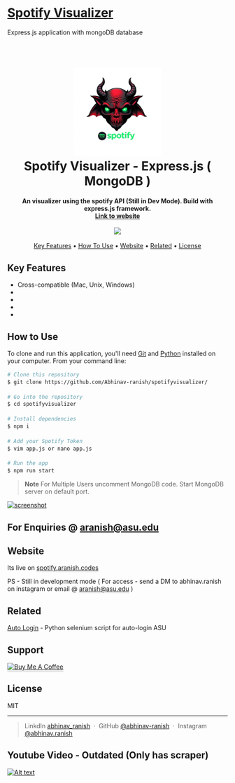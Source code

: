 # <a href = 'https://spotify.aranish.codes'> Spotify Visualizer </a> 
Express.js application with mongoDB database

<h1 align="center">
  <br>
  <img src="https://github.com/Abhinav-ranish/spotifyvisualizer/blob/main/public/logo.png" alt="ASU" width="200">
  <br>
  Spotify Visualizer - Express.js ( MongoDB )
  <br>
</h1>

<h4 align="center">An visualizer using the spotify API (Still in Dev Mode). Build with express.js framework. <br> <a href="https://spotify.aranish.codes" target="_blank">Link to website</a></h4>

<p align="center">
  <a href="https://www.paypal.me/aranish911">
    <img src="https://img.shields.io/badge/$-donate-ff69b4.svg?maxAge=2592000&amp;style=flat">
  </a>
</p>

<p align="center">
  <a href="#key-features">Key Features</a> •
  <a href="#how-to-use">How To Use</a> •
  <a href="#website">Website</a> •
  <a href="#related">Related</a> •
  <a href="#license">License</a>
</p>

## Key Features
* Cross-compatible (Mac, Unix, Windows)
*
*
*
* 

## How to Use
To clone and run this application, you'll need [Git](https://git-scm.com) and [Python](https://www.python.org/) installed on your computer. From your command line:

```bash
# Clone this repository
$ git clone https://github.com/Abhinav-ranish/spotifyvisualizer/

# Go into the repository
$ cd spotifyvisualizer

# Install dependencies
$ npm i

# Add your Spotify Token
$ vim app.js or nano app.js

# Run the app
$ npm run start
```

> **Note**
> For Multiple Users uncomment MongoDB code. Start MongoDB server on default port.

[![screenshot](https://img.youtube.com/vi/tAJUgKUoVOo/0.jpg)](https://youtu.be/tAJUgKUoVOo)


## For Enquiries @ aranish@asu.edu 

## Website

Its live on <a href = 'https://spotify.aranish.codes'> spotify.aranish.codes </a>

PS - Still in development mode ( For access - send a DM to abhinav.ranish on instagram or email @ aranish@asu.edu )


## Related

[Auto Login](https://github.com/Abhinav-ranish/ASU-Autologin) - Python selenium script for auto-login ASU

## Support

<a href="https://paypal.me/aranish911" target="_blank"><img src="https://www.buymeacoffee.com/assets/img/custom_images/purple_img.png" alt="Buy Me A Coffee" style="height: 41px !important;width: 174px !important;box-shadow: 0px 3px 2px 0px rgba(190, 190, 190, 0.5) !important;-webkit-box-shadow: 0px 3px 2px 0px rgba(190, 190, 190, 0.5) !important;" ></a>


## License

MIT

---

> LinkdIn [abhinav_ranish](https://www.linkedin.com/in/abhinavranish/) &nbsp;&middot;&nbsp;
> GitHub [@abhinav-ranish](https://github.com/abhinav-ranish) &nbsp;&middot;&nbsp;
> Instagram [@abhinav.ranish](https://instagram.com/abhinav.ranish)



## Youtube Video - Outdated (Only has scraper)
[![Alt text](https://img.youtube.com/vi/Rb7f3m1Acos/0.jpg)](https://youtu.be/Rb7f3m1Acos)
